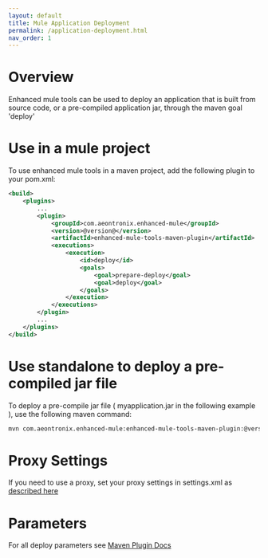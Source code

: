 ```yaml
---
layout: default
title: Mule Application Deployment
permalink: /application-deployment.html
nav_order: 1
---
```


# Overview

Enhanced mule tools can be used to deploy an application that is built from source code, 
or a pre-compiled application jar, through the maven goal 'deploy'

# Use in a mule project

To use enhanced mule tools in a maven project, add the following plugin to your pom.xml:

```xml
<build>
    <plugins>
        ...
        <plugin>
            <groupId>com.aeontronix.enhanced-mule</groupId>
            <version>@version@</version>
            <artifactId>enhanced-mule-tools-maven-plugin</artifactId>
            <executions>
                <execution>
                    <id>deploy</id>
                    <goals>
                        <goal>prepare-deploy</goal>
                        <goal>deploy</goal>
                    </goals>
                </execution>
            </executions>
        </plugin>
        ...
    </plugins>
</build>
```

# Use standalone to deploy a pre-compiled jar file

To deploy a pre-compile jar file ( myapplication.jar in the following example ), use the following 
maven command:

```bash
mvn com.aeontronix.enhanced-mule:enhanced-mule-tools-maven-plugin:@version@:deploy -Dfile=myapplication.jar
```

# Proxy Settings

If you need to use a proxy, set your proxy settings in settings.xml as [described here](https://maven.apache.org/guides/mini/guide-proxies.html)

# Parameters

For all deploy parameters see [Maven Plugin Docs](maven-plugin.html#deploy)
